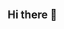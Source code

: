 ## Hi there 👋

<!--
**gratjegoated/gratjegoated** is a ✨ _special_ ✨ repository because its `README.md` (this file) appears on your GitHub profile.

Here are some ideas to get you started:

- 🔭 I’m currently working on a Machine learning model
- 🌱 I’m currently learning ML
- 👯 I’m looking to collaborate on ML
- 🤔 I’m looking for help with ?othing
- 💬 Ask me about nothing
- 📫 How to reach me: Email
- 😄 Pronouns: None
- ⚡ Fun fact: I am deaf
-->
